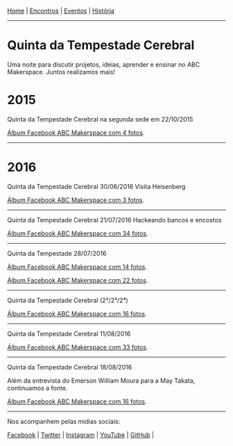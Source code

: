 [Home](index.md) | [Encontros](encontros.md) | [Eventos](eventos.md) | [História](historia.md)
_______________________________________________

# Quinta da Tempestade Cerebral
Uma noite para discutir projetos, ideias, aprender e ensinar no ABC Makerspace. Juntos realizamos mais!

# 2015
Quinta da Tempestade Cerebral na segunda sede em 22/10/2015

[Álbum Facebook ABC Makerspace com 4 fotos](https://www.facebook.com/media/set/?set=a.1640617539538926&type=3).
________________________________________
# 2016
Quinta da Tempestade Cerebral 30/06/2016
Visita Heisenberg

[Álbum Facebook ABC Makerspace com 3 fotos](https://www.facebook.com/media/set/?set=a.1729882973945715&type=3).
________________________________________

Quinta da Tempestade Cerebral 21/07/2016
Hackeando bancos e encostos

[Álbum Facebook ABC Makerspace com 34 fotos](https://www.facebook.com/media/set/?set=a.1737808436486502&type=3).
________________________________________

Quinta da Tempestade 28/07/2016

[Álbum Facebook ABC Makerspace com 14 fotos](https://www.facebook.com/media/set/?set=a.1740698959530783&type=3).

[Álbum Facebook ABC Makerspace com 22 fotos](https://www.facebook.com/media/set/?set=a.1740766326190713&type=3).
________________________________________

Quinta da Tempestade Cerebral (2²/2³/2⁴)

[Álbum Facebook ABC Makerspace com 16 fotos](https://www.facebook.com/media/set/?set=a.1743631852570827&type=3).
________________________________________

Quinta da Tempestade Cerebral 11/08/2016

[Álbum Facebook ABC Makerspace com 33 fotos](https://www.facebook.com/media/set/?set=a.1746733698927309&type=3).
________________________________________

Quinta da Tempestade Cerebral 18/08/2016

Além da entrevista do Emerson William Moura para a May Takata, continuamos a fonte.

[Álbum Facebook ABC Makerspace com 16 fotos](https://www.facebook.com/media/set/?set=a.1749949701939042&type=3).
________________________________________

Nos acompanhem pelas midias sociais:

[Facebook](https://www.facebook.com/abcmakerspace)  |
[Twitter](https://twitter.com/abcmakerspace)  |
[Instagram](https://www.instagram.com/abcmakerspace/)  |
[YouTube](https://www.youtube.com/channel/UC-llGrye7YYeCX0gTKFbILQ)  |
[GitHub](https://github.com/ABCMakerspace)  |

